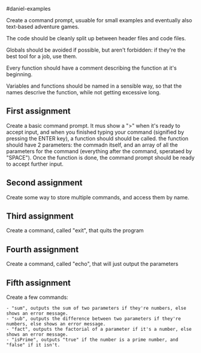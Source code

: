 #daniel-examples

Create a command prompt, usuable for small examples and eventually also text-based adventure games.

The code should be cleanly split up between header files and code files.

Globals should be avoided if possible, but aren't forbidden: if they're the best tool for a job, use them.

Every function should have a comment describing the function at it's beginning.

Variables and functions should be named in a sensible way, so that the names descrive the function, while not getting excessive long.

## First assignment

Create a basic command prompt. It mus show a ">" when it's ready to accept input, and when you finished typing your command (signified by pressing the ENTER key), a function should should be called. the function should have 2 parameters: the commadn itself, and an array of all the parameters for the command (everything after the command, sperataed by "SPACE"). Once the function is done, the command prompt should be ready to accept further input.

## Second assignment

Create some way to store multiple commands, and access them by name.

## Third assignment

Create a command, called "exit", that quits the program

## Fourth assignment

Create a command, called "echo", that will just output the parameters

## Fifth assignment

Create a few commands:

	- "sum", outputs the sum of two parameters if they're numbers, else shows an error message.
	- "sub", outputs the difference between two parameters if they're numbers, else shows an error message.
	- "fact", outputs the factorial of a parameter if it's a number, else shows an error message.
	- "isPrime", outputs "true" if the number is a prime number, and "false" if it isn't.